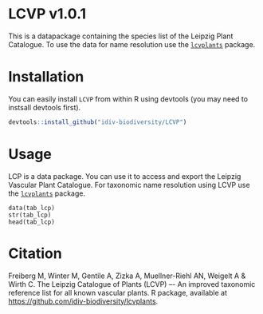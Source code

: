 # LCVP v1.0.1
This is a datapackage containing the species list of the Leipzig Plant Catalogue. To use the data for name resolution use the [`lcvplants`](https://github.com/idiv-biodiversity/lcplants) package.

# Installation
You can easily install `LCVP` from within R using devtools (you may need to instsall devtools first).

```r
devtools::install_github("idiv-biodiversity/LCVP")
```

# Usage
LCP is a data package. You can use it to access and export the Leipzig Vascular Plant Catalogue. For taxonomic name resolution using LCVP use the [`lcvplants`](https://github.com/idiv-biodiversity/lcvplants) package.

```{r}
data(tab_lcp)
str(tab_lcp)
head(tab_lcp)
```

# Citation
Freiberg M, Winter M, Gentile A, Zizka A, Muellner-Riehl AN, Weigelt A & Wirth C. The Leipzig Catalogue of Plants (LCVP) –- An improved taxonomic reference list for all known vascular plants. R package, available at https://github.com/idiv-biodiversity/lcvplants.
